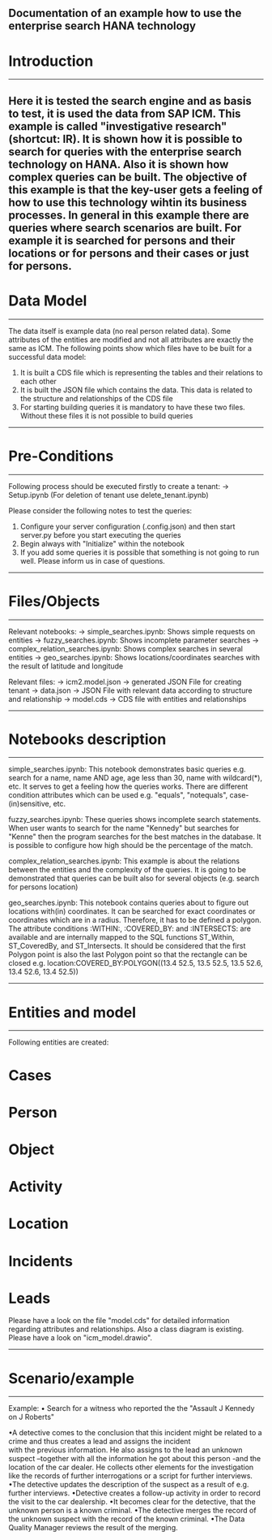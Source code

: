 Documentation of an example how to use the enterprise search HANA technology
---------------------------------------------------------------------------------------------------------------------------------------
# Introduction
---------------------------------------------------------------------------------------------------------------------------------------
Here it is tested the search engine and as basis to test, it is used the data from SAP ICM. This example is called "investigative 
research" (shortcut: IR). It is shown how it is possible to search for queries with the enterprise search technology on HANA. 
Also it is shown how complex queries can be built. The objective of this example is that the key-user gets a 
feeling of how to use this technology wihtin its business processes. In general in this example there are queries where search 
scenarios are built. For example it is searched for persons and their locations or for persons and their cases or just for persons.
---------------------------------------------------------------------------------------------------------------------------------------
# Data Model
---------------------------------------------------------------------------------------------------------------------------------------
The data itself is example data (no real person related data). Some attributes of the entities are modified and not 
all attributes are exactly the same as ICM. The following points show which files have to be built for a successful data model:

1. It is built a CDS file which is representing the tables and their relations to each other
2. It is built the JSON file which contains the data. This data is related to the structure and relationships of the CDS file
3. For starting building queries it is mandatory to have these two files. Without these files it is not possible to build queries

---------------------------------------------------------------------------------------------------------------------------------------
# Pre-Conditions
---------------------------------------------------------------------------------------------------------------------------------------
Following process should be executed firstly to create a tenant:
-> Setup.ipynb (For deletion of tenant use delete_tenant.ipynb)

Please consider the following notes to test the queries:
1. Configure your server configuration (.config.json) and then start server.py before you start executing the queries
2. Begin always with "Initialize" within the notebook
3. If you add some queries it is possible that something is not going to run well. Please inform us in case of questions.

---------------------------------------------------------------------------------------------------------------------------------------
# Files/Objects
---------------------------------------------------------------------------------------------------------------------------------------
Relevant notebooks:
-> simple_searches.ipynb: Shows simple requests on entities 
-> fuzzy_searches.ipynb: Shows incomplete parameter searches
-> complex_relation_searches.ipynb: Shows complex searches in several entities
-> geo_searches.ipynb: Shows locations/coordinates searches with the result of latitude and longitude

Relevant files:
-> icm2.model.json -> generated JSON File for creating tenant
-> data.json -> JSON File with relevant data according to structure and relationship
-> model.cds -> CDS file with entities and relationships

---------------------------------------------------------------------------------------------------------------------------------------
# Notebooks description
---------------------------------------------------------------------------------------------------------------------------------------
simple_searches.ipynb:
This notebook demonstrates basic queries e.g. search for a name, name AND age, age less than 30, name with wildcard(*), etc. It serves
to get a feeling how the queries works. There are different condition attributes which can be used e.g. "equals", "notequals",
case-(in)sensitive, etc.

fuzzy_searches.ipynb:
These queries shows incomplete search statements. When user wants to search for the name "Kennedy" but searches for "Kenne" then the 
program searches for the best matches in the database. It is possible to configure how high should be the percentage of the match. 

complex_relation_searches.ipynb:
This example is about the relations between the entities and the complexity of the queries. It is going to be demonstrated that queries
can be built also for several objects (e.g. search for persons location)

geo_searches.ipynb:
This notebook contains queries about to figure out locations with(in) coordinates. It can be searched for exact coordinates or coordinates
which are in a radius. Therefore, it has to be defined a polygon. 
The attribute conditions :WITHIN:, :COVERED_BY: and :INTERSECTS: are available and are internally mapped to the SQL functions ST_Within, 
ST_CoveredBy, and ST_Intersects. 
It should be considered that the first Polygon point is also the last Polygon point so that the rectangle can be closed e.g.
location:COVERED_BY:POLYGON((13.4 52.5, 13.5 52.5, 13.5 52.6, 13.4 52.6, 13.4 52.5)) 


---------------------------------------------------------------------------------------------------------------------------------------
# Entities and model
---------------------------------------------------------------------------------------------------------------------------------------
Following entities are created:
# Cases
# Person
# Object
# Activity
# Location
# Incidents
# Leads

Please have a look on the file "model.cds" for detailed information regarding attributes and relationships.
Also a class diagram is existing. Please have a look on "icm_model.drawio".

---------------------------------------------------------------------------------------------------------------------------------------
# Scenario/example
---------------------------------------------------------------------------------------------------------------------------------------
Example:
• Search for a witness who reported the the "Assault J Kennedy on J Roberts"

•A detective comes to the conclusion  that this incident  might be related to a crime and thus creates a lead and assigns the incident  
with the previous information.  He also assigns to the lead an unknown  suspect –together with all the information  he got about this 
person -and the location  of the car dealer. He collects other elements for the investigation  like the records of further 
interrogations  or a script for further interviews.
•The detective updates the description  of the suspect as a result of e.g. further interviews.
•Detective creates a follow-up  activity  in order to record the visit to the car dealership.
•It becomes clear for the detective, that the unknown  person is a known criminal.
•The detective merges the record of the unknown  suspect with  the record of the known criminal.
•The Data Quality  Manager reviews  the result of the merging.



